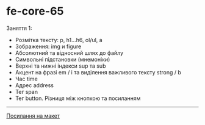 # fe-core-65

Заняття 1:

- Розмітка тексту: p, h1...h6, ol/ul, a
- Зображення: img и figure
- Абсолютний та відносний шлях до файлу
- Символьні підстановки (мнемоніки)
- Верхні та нижні індекси sup та sub
- Акцент на фразі em / i та виділення важливого тексту strong / b
- Час time
- Адрес address
- Тег span
- Тег button. Різниця між кнопкою та посиланням

---

[Посилання на макет](<https://www.figma.com/file/gTrdKERu067LHmnhwvBqyl/Barbershop-(EN)?node-id=0%3A1>)

